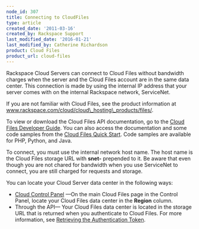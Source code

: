 ```yaml
---
node_id: 307
title: Connecting to CloudFiles
type: article
created_date: '2011-03-16'
created_by: Rackspace Support
last_modified_date: '2016-01-21'
last_modified_by: Catherine Richardson
product: Cloud Files
product_url: cloud-files
---
```


<span>Rackspace Cloud Servers can connect to Cloud Files without
bandwidth charges when the server and the Cloud Files account are in the
same data center. This connection is made by using the internal IP
address that your server comes with on the internal Rackspace network,
ServiceNet.</span>

<span>If you are not familiar with Cloud Files, see the product
information at</span>
[<span>www.rackspace.com/cloud/cloud\_hosting\_products/files/</span>](http://www.rackspace.com/cloud/cloud_hosting_products/files/)<span>.</span>

<span>To view or download the Cloud Files API documentation, go to the
</span>[<span>Cloud Files Developer
Guide</span>](https://developer.rackspace.com/docs/cloud-files/v1/developer-guide)<span>.
You can also access the documentation and some code samples from the
</span>[<span>Cloud Files Quick
Start</span>](https://developer.rackspace.com/docs/cloud-files/getting-started/)<span>.
Code samples are available for PHP, Python, and Java.</span>

<span>To connect, you must use the internal network host name. The host
name is the Cloud Files storage URL with **snet-** prepended to it. Be
aware that even though you are not chared for bandwidth when you use
ServiceNet to connect, you are still charged for requests and
storage.</span>

<span>You can locate your Cloud Server data center in the following
ways</span>:

-   [Cloud Control Panel](https://mycloud.rackspace.com/) <span>&mdash;On the
    main Cloud Files page in the Control Panel, locate your Cloud Files
    data center in the **Region** column</span>.
-   Through the API<span>&mdash; Your Cloud Files data center is located in
    the storage URL that is returned when you authenticate to
    Cloud Files. For more information, see </span>[<span>Retrieving the
    Authentication
    Token</span>](https://developer.rackspace.com/docs/cloud-files/v1/developer-guide/#document-getting-started/authenticate).




